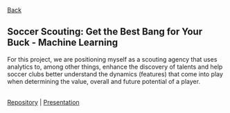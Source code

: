 [Back](/analytics.md)

## Soccer Scouting: Get the Best Bang for Your Buck - Machine Learning

For this project, we are positioning myself as a scouting agency that uses analytics to, among other things, enhance the discovery of talents and help soccer clubs better understand the dynamics (features) that come into play when determining the value, overall and future potential of a player.<br><br>

[Repository](https://github.com/markuswehr/Analytics_in_Scouting) | [Presentation](/pdf/Scouting_Presentation.pdf)
